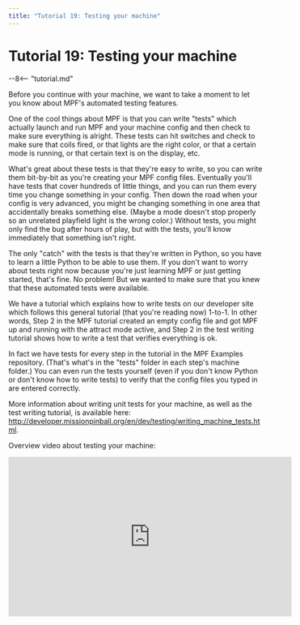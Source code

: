 ```yaml
---
title: "Tutorial 19: Testing your machine"
---
```


# Tutorial 19: Testing your machine

--8<-- "tutorial.md"

Before you continue with your machine, we want to take a moment to let
you know about MPF's automated testing features.

One of the cool things about MPF is that you can write "tests" which
actually launch and run MPF and your machine config and then check to
make sure everything is alright. These tests can hit switches and check
to make sure that coils fired, or that lights are the right color, or
that a certain mode is running, or that certain text is on the display,
etc.

What's great about these tests is that they're easy to write, so you
can write them bit-by-bit as you're creating your MPF config files.
Eventually you'll have tests that cover hundreds of little things, and
you can run them every time you change something in your config. Then
down the road when your config is very advanced, you might be changing
something in one area that accidentally breaks something else. (Maybe a
mode doesn't stop properly so an unrelated playfield light is the wrong
color.) Without tests, you might only find the bug after hours of play,
but with the tests, you'll know immediately that something isn't
right.

The only "catch" with the tests is that they're written in Python, so
you have to learn a little Python to be able to use them. If you don't
want to worry about tests right now because you're just learning MPF or
just getting started, that's fine. No problem! But we wanted to make
sure that you knew that these automated tests were available.

We have a tutorial which explains how to write tests on our developer
site which follows this general tutorial (that you're reading now)
1-to-1. In other words, Step 2 in the MPF tutorial created an empty
config file and got MPF up and running with the attract mode active, and
Step 2 in the test writing tutorial shows how to write a test that
verifies everything is ok.

In fact we have tests for every step in the tutorial in the MPF Examples
repository. (That's what's in the "tests" folder in each step's
machine folder.) You can even run the tests yourself (even if you don't
know Python or don't know how to write tests) to verify that the config
files you typed in are entered correctly.

More information about writing unit tests for your machine, as well as
the test writing tutorial, is available here:
<http://developer.missionpinball.org/en/dev/testing/writing_machine_tests.html>.

Overview video about testing your machine:

<div class="video-wrapper">
<iframe width="560" height="315" src="https://www.youtube.com/embed/DPX-1FbBaYM" title="YouTube video player" frameborder="0" allow="accelerometer; autoplay; clipboard-write; encrypted-media; gyroscope; picture-in-picture" allowfullscreen></iframe>
</div>
